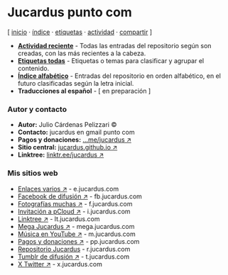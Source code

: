 # Jucardus punto com
[ [inicio](https://github.com/jucardus/jucardus.github.io/blob/main/index.md) · [índice](https://github.com/jucardus/jucardus.github.io/blob/main/indice.md) · [etiquetas](https://github.com/jucardus/jucardus.github.io/blob/main/etiquetas.md) · [actividad](https://github.com/jucardus/jucardus.github.io/blob/main/actividad.md) · [compartir](https://x.com/intent/tweet?text=Repositorio%20Jucardus%20%E2%80%94%20%C3%8Dndices%0A%0AP%C3%A1gina%20de%20inicio%20del%20repositorio%20Jucardus%2C%20con%20los%20%C3%ADndices%20principales.%0A%0A%E2%86%92%20https%3A%2F%2Fgithub.com%2Fjucardus%2Fjucardus.github.io%2Fblob%2Fmain%2Findex.md%0A%0A%23indices_jucardus) ]

* **[Actividad reciente](https://github.com/jucardus/jucardus.github.io/blob/main/actividad.md)** - Todas las entradas del repositorio según son creadas, con las más recientes a la cabeza.
* **[Etiquetas todas](https://github.com/jucardus/jucardus.github.io/blob/main/etiquetas.md)** - Etiquetas o temas para clasificar y agrupar el contenido.
* **[Índice alfabético](https://github.com/jucardus/jucardus.github.io/blob/main/indice.md)** - Entradas del repositorio en orden alfabético, en el futuro clasificadas según la letra inicial.
* **Traducciones al español** - [ en preparación ]

### Autor y contacto

* **Autor:** Julio Cárdenas Pelizzari ©
* **Contacto:** jucardus en gmail punto com
* **Pagos y donaciones:** [...me/jucardus ↗](https://www.paypal.com/paypalme/jucardus)
* **Sitio central:** [jucardus.github.io ↗](https://jucardus.github.io)
* **Linktree:** [linktr.ee/jucardus ↗](https://linktr.ee/jucardus)

### Mis sitios web

* [Enlaces varios ↗](https://jucardus.github.io/enlaces) - e.jucardus.com
* [Facebook de difusión ↗](https://www.facebook.com/jucardus.page) - fb.jucardus.com
* [Fotografías muchas ↗](https://jucardus.github.io/fotos) - f.jucardus.com
* [Invitación a pCloud ↗](https://is.gd/ipcloud) - i.jucardus.com
* [Linktree ↗](https://linktr.ee/jucardus) - lt.jucardus.com
* [Mega Jucardus ↗](https://mega.nz/folder/RFF0BByY#a1ur6uzA4H0XH0vopBFp5g) - mega.jucardus.com
* [Música en YouTube ↗](https://www.youtube.com/@jucardus/playlists) - m.jucardus.com
* [Pagos y donaciones ↗](https://www.paypal.com/paypalme/jucardus) - pp.jucardus.com
* [Repositorio Jucardus](https://github.com/jucardus/jucardus.github.io/blob/main/index.md) - r.jucardus.com
* [Tumblr de difusión ↗](https://jucardus.tumblr.com/) - t.jucardus.com
* [X Twitter ↗](https://x.com/jucardus) - x.jucardus.com
